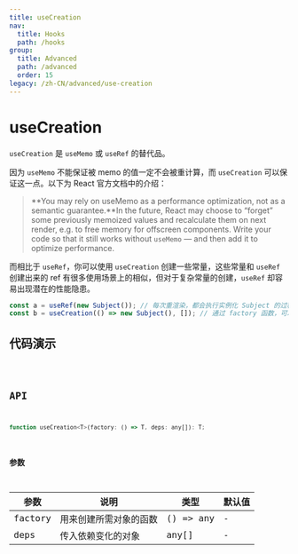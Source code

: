 ```yaml
---
title: useCreation
nav:
  title: Hooks
  path: /hooks
group:
  title: Advanced
  path: /advanced
  order: 15
legacy: /zh-CN/advanced/use-creation
---
```


# useCreation

`useCreation` 是 `useMemo` 或 `useRef` 的替代品。

因为 `useMemo` 不能保证被 memo 的值一定不会被重计算，而 `useCreation` 可以保证这一点。以下为 React 官方文档中的介绍：

> **You may rely on useMemo as a performance optimization, not as a semantic guarantee.**In the future, React may choose to “forget” some previously memoized values and recalculate them on next render, e.g. to free memory for offscreen components. Write your code so that it still works without `useMemo` — and then add it to optimize performance.

而相比于 `useRef`，你可以使用 `useCreation` 创建一些常量，这些常量和 `useRef` 创建出来的 ref 有很多使用场景上的相似，但对于复杂常量的创建，`useRef` 却容易出现潜在的性能隐患。

```javascript
const a = useRef(new Subject()); // 每次重渲染，都会执行实例化 Subject 的过程，即便这个实例立刻就被扔掉了
const b = useCreation(() => new Subject(), []); // 通过 factory 函数，可以避免性能隐患
```

## 代码演示

<code src="./demo/index.tsx" />

## API

```javascript
function useCreation<T>(factory: () => T, deps: any[]): T;
```

### 参数

| 参数    | 说明                   | 类型      | 默认值 |
| ------- | ---------------------- | --------- | ------ |
| factory | 用来创建所需对象的函数 | () => any | -      |
| deps    | 传入依赖变化的对象     | any[]     | -      |
